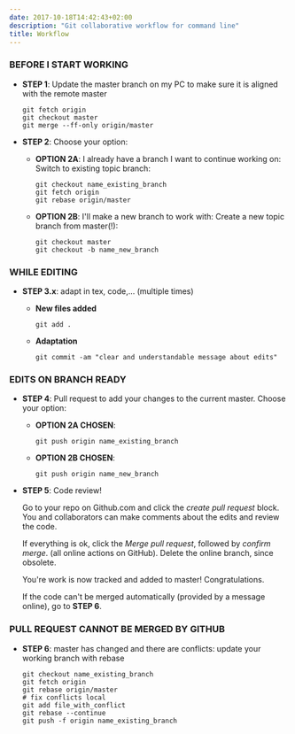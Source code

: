 ```yaml
---
date: 2017-10-18T14:42:43+02:00
description: "Git collaborative workflow for command line"
title: Workflow
---
```


### BEFORE I START WORKING

* **STEP 1**: Update the master branch on my PC to make sure it is aligned with the remote master

    ```
    git fetch origin
    git checkout master
    git merge --ff-only origin/master
    ```

* **STEP 2**: Choose your option:
    * **OPTION 2A**: I already have a branch I want to continue working on:  
    Switch to existing topic branch:

        ```
        git checkout name_existing_branch
        git fetch origin
        git rebase origin/master
        ```

    * **OPTION 2B**:  I'll make a new branch to work with: Create a new topic branch from master(!):

        ```
        git checkout master
        git checkout -b name_new_branch
        ```

### WHILE EDITING

*  **STEP 3.x**: adapt in tex, code,... (multiple times)
    * **New files added**

        ```
        git add .
        ```

    * **Adaptation**

        ```
        git commit -am "clear and understandable message about edits"
        ```

### EDITS ON BRANCH READY
* **STEP 4**: Pull request to add your changes to the current master. Choose your option:
    * **OPTION 2A CHOSEN**:

        ```
        git push origin name_existing_branch
        ```

    * **OPTION 2B CHOSEN**:

        ```
        git push origin name_new_branch
        ```

* **STEP 5**: Code review!

    Go to your repo on Github.com and click the *create pull request* block. You and collaborators can make comments about the edits and review the code.

    If everything is ok, click the  *Merge pull request*, followed by *confirm merge*. (all online actions on GitHub). Delete the online branch, since obsolete. 

    You're work is now tracked and added to master! Congratulations.

    If the code can't be merged automatically (provided by a message online), go to **STEP 6**.    
    
### PULL REQUEST CANNOT BE MERGED BY GITHUB
* **STEP 6**: master has changed and there are conflicts:  update your working branch with rebase

    ```
    git checkout name_existing_branch
    git fetch origin
    git rebase origin/master
    # fix conflicts local
    git add file_with_conflict
    git rebase --continue
    git push -f origin name_existing_branch
    ```    
    
    
